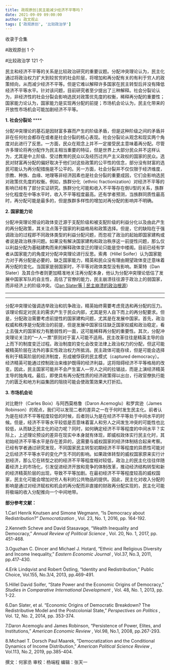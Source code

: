 ```yaml
---
title: 政观原创|民主能减少经济不平等吗？
date: 2021-09-09 09:00:00
author: 政文观止
tags: ['政观原创', '比较政治学']
---
```



收录于合集

#政观原创 1 个

#比较政治学 121 个

民主和经济不平等的关系是比较政治研究的重要议题。分配冲突理论认为，民主化通过将政治权力扩大到较贫穷的社会阶层，将增加和再分配有关的有利于穷人的政策倾向，从而减少经济不平等。但是它难以解释许多国家在民主转型后并没有降低经济不平等水平。针对该问题，目前研究者至少提出了三种解释。社会分裂论认为，非经济性的社会分裂会影响选民对政策优先度的权衡，稀释再分配的重要性；国家能力论认为，国家能力是实现再分配的前提；市场机会论认为，民主化带来的开放性市场机会可能加剧经济不平等。  

  

 **1\. 社会分裂论** ****

分配冲突理论的基石是因财富多寡而产生的阶级矛盾，但是这种阶级之间的矛盾并非在任何社会都存在或者是社会分裂的核心表现。社会分裂论从观念和现实两个角度对此进行了反思。一方面，民众在观念上并不一定接受民主意味着再分配。尽管许多理论将再分配作为民主相当重要的特征，但是世界上大部分民众并不这样认为，尤其是中上阶级、受过教育的民众以及经历过共产主义政权的国家的民众。选民对财富再分配的偏好取决于他们对这些政策的公平性的信念，部分没有财富的选民可能认为再分配措施是不公平的。另一方面，社会分裂并不仅仅限于经济维度，宗教、种族、血缘、地理等非经济因素也是社会分裂的重要成因，它们会影响选民对政策优先度的权衡。例如，族群分化（ethnic
fractionization）对经济不平等的影响已经有了部分实证研究。族群分化可能和收入不平等存在倒U型的关系，族群分化程度在中等水平时，收入不平等程度最高。还有学者预测，当族群同质性最高时，再分配可能是最多的，但是族群多样性的增加对再分配的影响并不明确。  

  

 **2\. 国家能力论**

分配冲突理论预设的政体变迁源于支配阶级和被支配阶级的利益分化以及由此产生的再分配政策，其关注点落于国家的利益格局和政策选择。但是，它的缺陷在于强调政治的过程即不同政体类型的利益分配问题，而忽视了政治的起始即国家建构或者说是政治秩序问题。如果没有解决国家建构和政治秩序这一前提性问题，那么仅以利益分配为基础建构而来的解释政体变迁的理论只能是空中楼阁。目前已经有学者从国家能力的角度对分配冲突理论进行反思。索弗（Hillel
Soifer）认为国家能力对于再分配是必要的，缺乏国家能力，精英和民众没有理由期望政体变迁意味着再分配的变化。当国家是弱国家时，不平等对政体类型没有影响。斯莱特（Dan
Slater）及其合作者则更加精准地关注再分配本身，他认为分配冲突理论低估了发展中国家军队的自主性，高估了官僚的能力，民主崩溃往往源于政治上的弱国家，而非经济上的阶级冲突。（[Dan
Slater等 |
民主崩溃的政治根源](http://mp.weixin.qq.com/s?__biz=MzI5ODY0MTQ1OA==&mid=2247485568&idx=1&sn=5d3d9d042f55de6405bbc24a2e93bf74&chksm=eca3f9dddbd470cb3adb6886e8bbd89ed190f2d0f2b1562e80f5034291032565628f50caf602&scene=21#wechat_redirect)）
****  

 ****  

分配冲突理论强调选举政治和抗争政治，精英始终需要考虑竞选和再分配的压力。该理论假定对民主的需求产生于民众内部，尤其是穷人自下而上的再分配要求。但是，分配政治需要考虑前提性的国家建构问题，尤其是在发展中国家。首先，政治权威和秩序是分配政治的前提，但是发展中国家往往缺乏国家权威和政治稳定，看上去强大的国家权力有脆弱性的一面，这可能稀释再分配的重要性。其次，分配冲突理论关注的“一人一票”原则对于富人可能不适用。民主改革往往是精英主导的自上而下的制度变迁过程。政治制度的变化会改变法律上政治权力的分配，但这可能被精英阶层在法外的事实性政治权力所抵消。民主政体可能存续，但是可能会选择有利于精英阶层的经济制度，形成被俘获的民主模式（captured
democracy）。经济精英可能通过控制政治来维护既得的经济利益，这将阻碍经济不平等格局的改变。因此，民主国家可能并不会产生富人—穷人之间的拉锯战，而是上演经济精英主导的独角戏。最后，即使具有再分配性质的经济政策得以出台，行政官僚执行能力的匮乏和地方利益集团的阻挠可能会使政策效果大打折扣。

  

 **3\. 市场机会论**

对比鲍什（Carles Boix）与阿西莫格鲁（Daron Acemoglu）和罗宾逊（James
Robinson）的观点，我们可以发现二者的差异之一在于何时发生民主化。前者认为是在经济不平等程度较低的时候，后者则认为是在经济不平等处于中间水平的时候。但是，经济不平等水平较低是否意味着富人和穷人之间发生冲突的可能性也比较低，从而缺乏民主化的动力呢？同时，如何确定经济不平等程度的中间水平？实际上，上述理论预设的差异在现实中本身就有体现，即威权政体实行民主化时，其初始经济不平等水平是存在差异的，这需要与威权国家的经济体制结合起来考察。已经有学者通过研究发现，不同国家民主转型初期经济不平等程度的异质性可能对之后经济不平等水平的变化产生不同的影响。如果政体转型的威权国家原来实行计划经济，那么它在转型之初的经济不平等程度相对较低，政治上的民主化往往伴随着经济上的市场化，引发促进经济开放和竞争的体制改革，推动经济结构转型和新的经济精英阶层的出现，导致不平等加剧。在最初经济不平等程度较高的威权国家，民主化可能会增加对穷人有利的公共物品的提供。因此，民主化对收入分配的影响是通过对经济赋权和机会的再分配而非直接的财政再分配实现的，民主化可能将极端的收入分配推向一个中间地带。  

  

 **部分参考文献：**

1.Carl Henrik Knutsen and Simone Wegmann, “Is Democracy about Redistribution?”
_Democratization_ , Vol. 23, No. 1, 2016, pp. 164-192.

  

2.Kenneth Scheve and David Stasavage, “Wealth Inequality and Democracy,”
_Annual Review of Political Science_ , Vol. 20, No. 1, 2017, pp. 451-468.

  

3.Oguzhan C. Dincer and Michael J. Hotard, “Ethnic and Religious Diversity and
Income Inequality,” _Eastern Economic Journal_ , Vol.37, No.3, 2011,
pp.417-430.

  

4.Erik Lindqvist and Robert Östling, “Identity and Redistribution,” Public
Choice, Vol.155, No.3/4, 2013, pp.469-491.

  

5.Hillel David Soifer, “State Power and the Economic Origins of Democracy,”
_Studies in Comparative International Development_ , Vol. 48, No. 1, 2013, pp.
1-22.

  

6.Dan Slater, et al. “Economic Origins of Democratic Breakdown? The
Redistributive Model and the Postcolonial State,” _Perspectives on Politics_ ,
Vol. 12, No. 2, 2014, pp. 353-374.

  

7.Daron Acemoglu and James Robinson, “Persistence of Power, Elites, and
Institutions,” _American Economic Review_ , Vol.98, No.1, 2008, pp.267-293.

  

8.Michael T. Dorsch Paul Maarek, “Democratization and the Conditional Dynamics
of Income Distribution,” _American Political Science Review_ , Vol.113, No.2,
2019, pp.385-404.  

  

撰文：何家丞 审校：杨端程 编辑：张天一  

  

